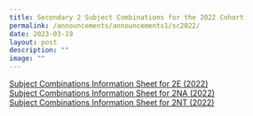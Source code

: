 ```yaml
---
title: Secondary 2 Subject Combinations for the 2022 Cohort
permalink: /announcements/announcements1/sc2022/
date: 2023-03-19
layout: post
description: ""
image: ""
---
```

[Subject Combinations Information Sheet for 2E (2022)](/files/Subject%20Combinations/2023/Subject%20Combinations%20Information%20Sheet%20for%202E%20(2022).pdf)<br>
[Subject Combinations Information Sheet for 2NA (2022)](/files/Subject%20Combinations/Subject%20Combinations%20Information%20Sheet%20for%202NA.pdf)<br>
[Subject Combinations Information Sheet for 2NT (2022)](/files/Subject%20Combinations/Subject%20Combinations%20Information%20Sheet%20for%202NT.pdf)